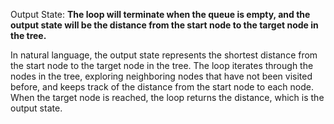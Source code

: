 Output State: **The loop will terminate when the queue is empty, and the output state will be the distance from the start node to the target node in the tree.**

In natural language, the output state represents the shortest distance from the start node to the target node in the tree. The loop iterates through the nodes in the tree, exploring neighboring nodes that have not been visited before, and keeps track of the distance from the start node to each node. When the target node is reached, the loop returns the distance, which is the output state.